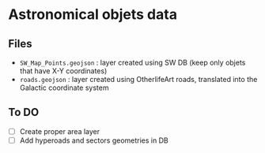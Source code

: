 # Astronomical objets data

## Files
* ```SW_Map_Points.geojson``` : layer created using SW DB (keep only objets that have X-Y coordinates)
* ```roads.geojson``` : layer created using OtherlifeArt roads, translated into the Galactic coordinate system

## To DO
* [ ] Create proper area layer
* [ ] Add hyperoads and sectors geometries in DB